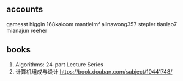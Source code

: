 [//]: # (#email #safaribooks)
## accounts
gamesst
higgin
168kaicom
mantlelmf
alinawong357
stepler
tianlao7
mianajun
reeher

## books
1. Algorithms: 24-part Lecture Series
2. 计算机组成与设计 https://book.douban.com/subject/10441748/